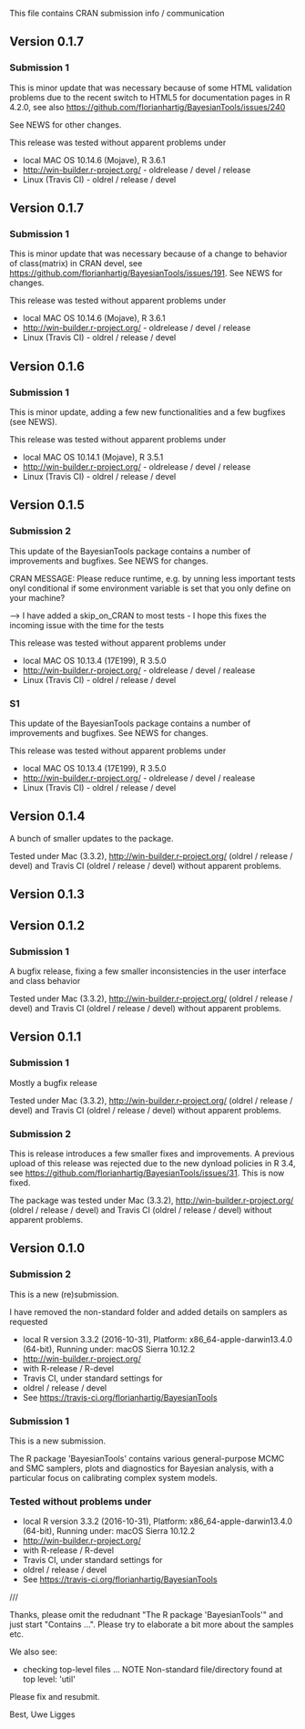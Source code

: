 This file contains CRAN submission info / communication

## Version 0.1.7

### Submission 1

This is minor update that was necessary because of some HTML validation problems due to the recent switch to HTML5 for documentation pages in R 4.2.0, see also https://github.com/florianhartig/BayesianTools/issues/240

See NEWS for other changes.

This release was tested without apparent problems under

* local MAC OS 10.14.6 (Mojave), R 3.6.1
* http://win-builder.r-project.org/ - oldrelease / devel / release
* Linux (Travis CI) - oldrel / release / devel

## Version 0.1.7

### Submission 1

This is minor update that was necessary because of a change to behavior of class(matrix) in CRAN devel, see https://github.com/florianhartig/BayesianTools/issues/191. See NEWS for changes.

This release was tested without apparent problems under

* local MAC OS 10.14.6 (Mojave), R 3.6.1
* http://win-builder.r-project.org/ - oldrelease / devel / release
* Linux (Travis CI) - oldrel / release / devel

## Version 0.1.6

### Submission 1

This is minor update, adding a few new functionalities and a few bugfixes (see NEWS).

This release was tested without apparent problems under

* local MAC OS 10.14.1 (Mojave), R 3.5.1
* http://win-builder.r-project.org/ - oldrelease / devel / release
* Linux (Travis CI) - oldrel / release / devel


## Version 0.1.5


### Submission 2

This update of the BayesianTools package contains a number of improvements and bugfixes. See NEWS for changes. 

CRAN MESSAGE: Please reduce runtime, e.g. by unning less important tests onyl conditional if some environment variable is set that you only define on your machine? 

--> I have added a skip_on_CRAN to most tests - I hope this fixes the incoming issue with the time for the tests 

This release was tested without apparent problems under

* local MAC OS 10.13.4 (17E199), R 3.5.0
* http://win-builder.r-project.org/ - oldrelease / devel / realease
* Linux (Travis CI) - oldrel / release / devel

### S1

This update of the BayesianTools package contains a number of improvements and bugfixes. See NEWS for changes. 

This release was tested without apparent problems under

* local MAC OS 10.13.4 (17E199), R 3.5.0
* http://win-builder.r-project.org/ - oldrelease / devel / realease
* Linux (Travis CI) - oldrel / release / devel


## Version 0.1.4

A bunch of smaller updates to the package. 

Tested under Mac (3.3.2), http://win-builder.r-project.org/ (oldrel / release / devel) and Travis CI  (oldrel / release / devel) without apparent problems.

## Version 0.1.3



## Version 0.1.2

### Submission 1

A bugfix release, fixing a few smaller inconsistencies in the user interface and class behavior

Tested under Mac (3.3.2), http://win-builder.r-project.org/ (oldrel / release / devel) and Travis CI  (oldrel / release / devel) without apparent problems.

## Version 0.1.1

### Submission 1

Mostly a bugfix release

Tested under Mac (3.3.2), http://win-builder.r-project.org/ (oldrel / release / devel) and Travis CI  (oldrel / release / devel) without apparent problems.

### Submission 2

This is release introduces a few smaller fixes and improvements. A previous upload of this release was rejected due to the new dynload policies in R 3.4, see https://github.com/florianhartig/BayesianTools/issues/31. This is now fixed. 

The package was tested under Mac (3.3.2), http://win-builder.r-project.org/ (oldrel / release / devel) and Travis CI  (oldrel / release / devel) without apparent problems.

## Version 0.1.0

### Submission 2


This is a new (re)submission. 

I have removed the non-standard folder and added details on samplers as requested

* local R version 3.3.2 (2016-10-31), Platform: x86_64-apple-darwin13.4.0 (64-bit), Running under: macOS Sierra 10.12.2
* http://win-builder.r-project.org/
 * with R-release / R-devel
* Travis CI, under standard settings for
 * oldrel / release / devel
 * See https://travis-ci.org/florianhartig/BayesianTools

### Submission 1

This is a new submission. 

The R package 'BayesianTools' contains various general-purpose MCMC and SMC samplers, plots and diagnostics for Bayesian analysis, with a particular focus on calibrating complex system models.

### Tested without problems under

* local R version 3.3.2 (2016-10-31), Platform: x86_64-apple-darwin13.4.0 (64-bit), Running under: macOS Sierra 10.12.2
* http://win-builder.r-project.org/
 * with R-release / R-devel
* Travis CI, under standard settings for
 * oldrel / release / devel
 * See https://travis-ci.org/florianhartig/BayesianTools
 
 ///
 
 Thanks,
please omit the redudnant "The R package 'BayesianTools'" and just start "Contains ...". Please try to elaborate a bit more about the samples etc.

We also see:

* checking top-level files ... NOTE
Non-standard file/directory found at top level:
  'util'

Please fix and resubmit.

Best,
Uwe Ligges


